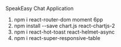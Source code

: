 SpeakEasy Chat Application

<!-- Frontend -->
1. npm i react-router-dom moment 6pp
2. npm install --save chart.js react-chartjs-2
3.  npm i react-hot-toast react-helmet-async
4. npm i react-super-responsive-table
